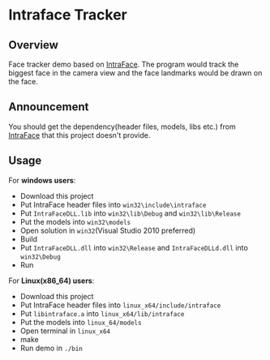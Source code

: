 # Intraface Tracker

## Overview
Face tracker demo based on [IntraFace](http://humansensing.cs.cmu.edu/intraface/index.php). The program would track the biggest face in the camera view and the face landmarks would be drawn on the face.

## Announcement
You should get the dependency(header files, models, libs etc.) from [IntraFace](http://humansensing.cs.cmu.edu/intraface/index.php) that this project doesn't provide.

## Usage  

For **windows users**:

* Download this project
* Put IntraFace header files into `win32\include\intraface` 
* Put `IntraFaceDLL.lib` into `win32\lib\Debug` and `win32\lib\Release`
* Put the models into `win32\models`
* Open solution in `win32`(Visual Studio 2010 preferred)
* Build
* Put `IntraFaceDLL.dll` into `win32\Release` and `IntraFaceDLLd.dll` into `win32\Debug`
* Run

For **Linux(x86_64) users**:

* Download this project
* Put IntraFace header files into `linux_x64/include/intraface` 
* Put `libintraface.a` into `linux_x64/lib/intraface`
* Put the models into `linux_64/models`
* Open terminal in `linux_x64`
* make
* Run demo in `./bin`